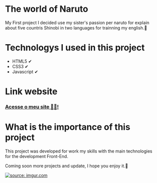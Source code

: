 # The world of Naruto

My First project I decided use my sister's passion per naruto for explain about five countris Shinobi in two languages for trainning my english.🙂

# Technologys I used in this project
* HTML5 ✔
* CSS3 ✔
* Javascript ✔

# Link website
<h3><a href="" formtarget="_blank">Acesse o meu site 🐱‍👤! </a></h3>

# What is the importance of this project
This project was developed for work my skills with the main technologies for the development Front-End.

Coming soon more projects and update, I hope you enjoy it.🤗

<a href="https://imgur.com/hzIyiIC"><img src="https://i.imgur.com/hzIyiIC.png" title="source: imgur.com" /></a>
